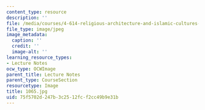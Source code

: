 ```yaml
---
content_type: resource
description: ''
file: /media/courses/4-614-religious-architecture-and-islamic-cultures-fall-2002/75f5702d247b3c2512fcf2cc49b9e31b_1065.jpg
file_type: image/jpeg
image_metadata:
  caption: ''
  credit: ''
  image-alt: ''
learning_resource_types:
- Lecture Notes
ocw_type: OCWImage
parent_title: Lecture Notes
parent_type: CourseSection
resourcetype: Image
title: 1065.jpg
uid: 75f5702d-247b-3c25-12fc-f2cc49b9e31b
---
```

